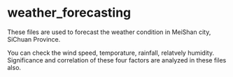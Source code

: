 # weather_forecasting
These files are used to forecast the weather condition in MeiShan city, SiChuan Province.

You can check the wind speed, temporature, rainfall, relatvely humidity. Significance and correlation of these four factors are analyzed in these files also.

